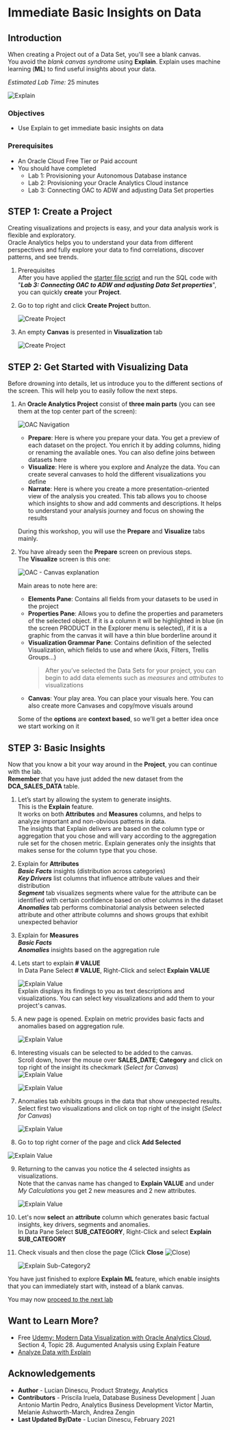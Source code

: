 # Immediate Basic Insights on Data

## Introduction

When creating a Project out of a Data Set, you'll see a blank canvas.  
You avoid the _blank canvas syndrome_  using **Explain**. Explain uses machine learning (**ML**) to find useful insights about your data. 

_Estimated Lab Time:_ 25 minutes

![Explain](./images/explain0.png)

### Objectives

- Use Explain to get immediate basic insights on data

### Prerequisites  

* An Oracle Cloud Free Tier or Paid account
* You should have completed  
    * Lab 1: Provisioning your Autonomous Database instance
    * Lab 2: Provisioning your Oracle Analytics Cloud instance
    * Lab 3: Connecting OAC to ADW and adjusting Data Set properties

## **STEP 1**: Create a Project  
Creating visualizations and projects is easy, and your data analysis work is flexible and exploratory.  
Oracle Analytics helps you to understand your data from different perspectives and fully explore your data to find correlations, discover patterns, and see trends.

1.  Prerequisites  
After you have applied the [starter file script](https://objectstorage.us-ashburn-1.oraclecloud.com/p/c_PgI7AIzbn3bkEkqbZAhAUuNjMVw2KE6dvITNOtj9AVRJ_sNiCub6nRaR2kJApp/n/idbwmyplhk4t/b/LiveLabs/o/starter-file.sql) and run the SQL code with "**_Lab 3: Connecting OAC to ADW and adjusting Data Set properties_**", you can quickly **create** your **Project**.  

2.  Go to top right and click **Create Project** button.

    ![Create Project](../immediate-insights/images/createproject.png)

3.  An empty **Canvas** is presented in **Visualization** tab  

    ![Create Project](../immediate-insights/images/blankcanvas.png)    

## **STEP 2**: Get Started with Visualizing Data  
Before drowning into details, let us introduce you to the different sections of the screen. This will help you to easily follow the next steps.

1. An **Oracle Analytics Project** consist of **three main parts** (you can see them at the top center part of the screen):

   ![OAC Navigation](./images/lab300_23b.png)  
     - **Prepare**: Here is where you prepare your data. You get a preview of each dataset on the project. You enrich it by adding columns, hiding or renaming the available ones. You can also define joins between datasets here  
     - **Visualize**: Here is where you explore and Analyze the data. You can create several canvases to hold the different visualizations you define  
     - **Narrate**: Here is where you create a more presentation-oriented view of the analysis you created. This tab allows you to choose which insights to show and add comments and descriptions. It helps to understand your analysis journey and focus on showing the results

    During this workshop, you will use the **Prepare** and **Visualize** tabs mainly.

2. You have already seen the **Prepare** screen on previous steps.  
The **Visualize** screen is this one:

   ![OAC - Canvas explanation](./images/lab300_24a.png)

    Main areas to note here are:  
    - **Elements Pane**: Contains all fields from your datasets to be used in the project  
    - **Properties Pane**: Allows you to define the properties and parameters of the selected object. If it is a column it will be highlighted in blue (in the screen PRODUCT in the Explorer menu is selected), if it is a graphic from the canvas it will have a thin blue borderline around it  
    - **Visualization Grammar Pane**: Contains definition of the selected Visualization, which fields to use and where (Axis, Filters, Trellis Groups...)
      > After you’ve selected the Data Sets for your project, you can begin to add data elements such as _measures_ and _attributes_ to visualizations
    - **Canvas**: Your play area. You can place your visuals here. You can also create more Canvases and copy/move visuals around

    Some of the **options** are **context based**, so we’ll get a better idea once we start working on it

## **STEP 3**: Basic Insights

Now that you know a bit your way around in the **Project**, you can continue with the lab.  
**Remember** that you have just added the new dataset from the **DCA\_SALES\_DATA** table.  

1. Let’s start by allowing the system to generate insights.  
This is the **Explain** feature.  
    It works on both **Attributes** and **Measures** columns, and helps to analyze important and non-obvious patterns in data.  
    The insights that Explain delivers are based on the column type or aggregation that you chose and will vary according to the aggregation rule set for the chosen metric. Explain generates only the insights that makes sense for the column type that you chose.

2. Explain for **Attributes**  
    **_Basic Facts_** insights (distribution across categories)  
    **_Key Drivers_** list columns that influence attribute values and their distribution  
    **_Segment_** tab visualizes segments where value for the attribute can be identified with certain confidence based on other columns in the dataset  
    **_Anomalies_** tab performs combinatorial analysis between selected attribute and other attribute columns and shows groups that exhibit unexpected behavior

3. Explain for **Measures**  
    **_Basic Facts_**  
    **_Anomalies_** insights based on the aggregation rule

4. Lets start to explain **# VALUE**  
In Data Pane Select **# VALUE**, Right-Click and select **Explain VALUE**

    ![Explain Value](./images/explainvalue.png)  
    Explain displays its findings to you as text descriptions and visualizations. You can select key visualizations and add them to your project's canvas.

5. A new page is opened. Explain on metric provides basic facts and anomalies based on aggregation rule.

   ![Explain Value](./images/explainvalue2.png)  

6. Interesting visuals can be selected to be added to the canvas.  
Scroll down, hover the mouse over **SALES\_DATE**; **Category** and click on top right of the insight its checkmark (_Select for Canvas_) ![Explain Value](./images/explainvalueselectforcanvas3.png) 

   ![Explain Value](./images/explainvaluebasicfacts.png) 

7. Anomalies tab exhibits groups in the data that show unexpected results.  
Select first two visualizations and click on top right of the insight (_Select for Canvas_) 

   ![Explain Value](./images/explainvalueanomalies.png) 

8. Go to top right corner of the page and click **Add Selected**

  ![Explain Value](./images/explainvalueaddselected.png) 

9. Returning to the canvas you notice the 4 selected insights as visualizations.  
Note that the canvas name has changed to **Explain VALUE** and under _My Calculations_ you get 2 new measures and 2 new attributes.  

   ![Explain Value](./images/explainvaluecanvas.png) 

10. Let's now **select** an **attribute** column which generates basic factual insights, key drivers, segments and anomalies.  
In Data Pane Select **SUB\_CATEGORY**, Right-Click and select **Explain SUB\_CATEGORY**

11. Check visuals and then close the page (Click **Close** ![Close](./images/explainsubcategoryclose2.png)) 

    ![Explain Sub-Category2](./images/explainsubcategory2.png)

You have just finished to explore **Explain** **ML** feature, which enable insights that you can immediately start with, instead of a blank canvas.

You may now [proceed to the next lab](#next)

## Want to Learn More?

- Free [Udemy: Modern Data Visualization with Oracle Analytics Cloud](https://www.udemy.com/augmented-analytics/), Section 4, Topic 28. Augumented Analysis using Explain Feature
- [Analyze Data with Explain](https://docs.oracle.com/en/middleware/bi/analytics-desktop/bidvd/analyze-data-explain.html#GUID-D1C86E85-5380-4566-B1CB-DC14E0D3919E)

## **Acknowledgements**

- **Author** - Lucian Dinescu, Product Strategy, Analytics
- **Contributors** - Priscila Iruela, Database Business Development | Juan Antonio Martin Pedro, Analytics Business Development Victor Martin, Melanie Ashworth-March, Andrea Zengin
- **Last Updated By/Date** - Lucian Dinescu, February 2021